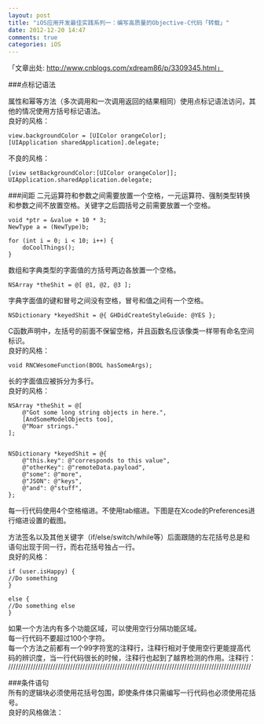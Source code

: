 ```yaml
---
layout: post
title: "iOS应用开发最佳实践系列一：编写高质量的Objective-C代码「转载」"
date: 2012-12-20 14:47
comments: true
categories: iOS
---
```


「文章出处: http://www.cnblogs.com/xdream86/p/3309345.html」  


###点标记语法

属性和幂等方法（多次调用和一次调用返回的结果相同）使用点标记语法访问，其他的情况使用方括号标记语法。  
良好的风格： 

    view.backgroundColor = [UIColor orangeColor];
    [UIApplication sharedApplication].delegate;
    
不良的风格：

    [view setBackgroundColor:[UIColor orangeColor]];
    UIApplication.sharedApplication.delegate;
    
<!--more-->

###间距
二元运算符和参数之间需要放置一个空格，一元运算符、强制类型转换和参数之间不放置空格。关键字之后圆括号之前需要放置一个空格。  

    void *ptr = &value + 10 * 3;    
    NewType a = (NewType)b;
    
    for (int i = 0; i < 10; i++) {
        doCoolThings();
    }
    
数组和字典类型的字面值的方括号两边各放置一个空格。  

    NSArray *theShit = @[ @1, @2, @3 ];
    
字典字面值的键和冒号之间没有空格，冒号和值之间有一个空格。  

    NSDictionary *keyedShit = @{ GHDidCreateStyleGuide: @YES };

C函数声明中，左括号的前面不保留空格，并且函数名应该像类一样带有命名空间标识。  
良好的风格：  

    void RNCWesomeFunction(BOOL hasSomeArgs);  
    
长的字面值应被拆分为多行。  
良好的风格：  
    
    NSArray *theShit = @[
        @"Got some long string objects in here.",
        [AndSomeModelObjects too],
        @"Moar strings."
    ];


    NSDictionary *keyedShit = @{
        @"this.key": @"corresponds to this value",
        @"otherKey": @"remoteData.payload",
        @"some": @"more",
        @"JSON": @"keys",
        @"and": @"stuff",
    };
    
每一行代码使用4个空格缩进。不使用tab缩进。下图是在Xcode的Preferences进行缩进设置的截图。  


方法签名以及其他关键字（if/else/switch/while等）后面跟随的左花括号总是和语句出现于同一行，而右花括号独占一行。  
良好的风格：  

    if (user.isHappy) {
    //Do something
    }

    else {
    //Do something else
    }
    
如果一个方法内有多个功能区域，可以使用空行分隔功能区域。  
每一行代码不要超过100个字符。  
每一个方法之前都有一个99字符宽的注释行，注释行相对于使用空行更能提高代码的辨识度，当一行代码很长的时候，注释行也起到了越界检测的作用。注释行：  
    //////////////////////////////////////////////////////////////////////////////////////////////////  
    
###条件语句  
所有的逻辑块必须使用花括号包围，即使条件体只需编写一行代码也必须使用花括号。  
良好的风格做法：
    

    
    
    
